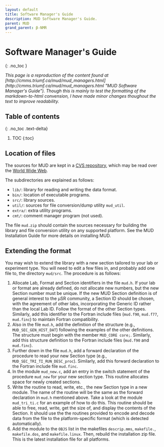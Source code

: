 ```yaml
---
layout: default
title: Software Manager's Guide
description: MUD Software Manager's Guide.
parent: MUD
grand_parent: β-NMR
---
```


# Software Manager's Guide
{: .no_toc }

<i>
This page is a reproduction of the content found at
[http://cmms.triumf.ca/mud/mud_managers.html](http://cmms.triumf.ca/mud/mud_managers.html "MUD Software Manager's Guide").
Though this is mainly to test the formatting of the markdown-to-html convension,
I have made minor changes thoughout the text to improve readability.
</i>

## Table of contents
{: .no_toc .text-delta}

1. TOC
{:toc}

## Location of files

The sources for MUD are kept in a
[CVS repository](https://dasdevpc2.triumf.ca/cgi-bin/cvsweb.cgi/mud/?cvsroot=MUSR),
which may be read over the [World Wide Web].

The subdirectories are explained as follows:

- `lib/`: library for reading and writing the data format.
- `bin/`: location of executable programs.
- `src/`: library sources.
- `util/`: sources for file conversion/dump utility `mud_util`.
- `extra/`: extra utility programs.
- `cmt/`: comment manager program (not used). 

The file `mud.zip` should contain the
sources necessary for building the library and
file conversion utility on any supported platform.
See the MUD Installation Guide for more details on installing MUD.

## Extending the format

You may wish to extend the library with a
new section tailored to your lab or experiment type.
You will need to edit a few files in, and probably add one file to,
the directory `mud/src`.
The procedure is as follows:

1. Allocate Lab, Format and Section identifiers in the file `mud.h`.
   If your lab or format are already defined, do not allocate new numbers,
   but the new Section number must be unique. If the new MUD Section definition
   is of general interest to the µSR community, a Section ID should be chosen,
   with the agreement of other labs,
   incorporating the Generic ID rather than the local Lab ID.
   Follow the format of the other Section types.
   Similarly, add this identifier to the Fortran include files
   (`mud.f90`, `mud.f77`, `mud.finc`) to maintain Fortran compatibility.
2. Also in the file `mud.h`, add the definition of the structure
   (e.g., `MUD_SEC_GEN_HIST_DAT`)
   following the examples of the other definitions.
   The structure must begin with the member `MUD_CORE core;`.
   Similarly, add this structure definition to the Fortran include files
   (`mud.f90` and `mud.finc`).
3. Further down in the file `mud.h`,
   add a forward declaration of the procedure to read your new Section type
   (e.g., `MUD_SEC_TRI_TI_RUN_DESC_proc`).
   Similarly, add this forward declaration to
   the Fortran include file `mud.finc`.
4. In the module `mud_new.c`, add an entry in the switch statement of the
   procedure `mud_new` for your new section type.
   This routine allocates space for newly created sections.
5. Write the routine to read, write, etc., the new Section type in a new module.
   The name of the routine will be the same as the forward declaration in
   `mud.h` mentioned above.
   Take a look at the module `mud_tri_ti.c` for an example of how to do this.
   This routine should be able to free, read, write, get the size of,
   and display the contents of the Section.
   It should use the the routines provided to encode and decode data from the
   file to the platform-specific format (which is detected automatically).
6. Add the module to the `OBJS` list in the makefiles
   `descrip.mms`, `makefile.`, `makefile.dos`, and `makefile.linux`.
   Then, rebuild the installation zip file.
   This is the latest installation file for all platforms.

[World Wide Web]: https://en.wikipedia.org/wiki/World_Wide_Web

